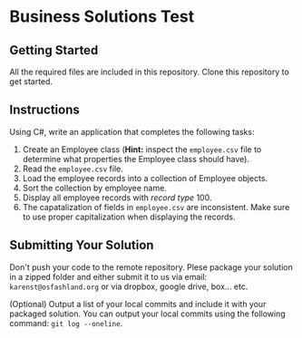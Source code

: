 # Business Solutions Test

## Getting Started

All the required files are included in this repository. Clone this repository to get started.

## Instructions

Using C#, write an application that completes the following tasks:

1. Create an Employee class (**Hint:** inspect the `employee.csv` file to determine what properties the Employee class should have).
2. Read the `employee.csv` file.
3. Load the employee records into a collection of Employee objects.
4. Sort the collection by employee name.
5. Display all employee records with _record type_ 100.
6. The capatalization of fields in `employee.csv` are inconsistent. Make sure to use proper capitalization when displaying the records.

## Submitting Your Solution

Don't push your code to the remote repository. Plese package your solution in a zipped folder and either submit it to us via email: `karenst@osfashland.org` or via dropbox, google drive, box... etc.

(Optional) Output a list of your local commits and include it with your packaged solution. You can output your local commits using the following command: `git log --oneline`.
